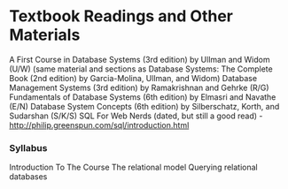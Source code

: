 # Textbook Readings and Other Materials
A First Course in Database Systems (3rd edition) by Ullman and Widom (U/W)
(same material and sections as Database Systems: The Complete Book (2nd edition) by Garcia-Molina, Ullman, and Widom)
Database Management Systems (3rd edition) by Ramakrishnan and Gehrke (R/G)
Fundamentals of Database Systems (6th edition) by Elmasri and Navathe (E/N)
Database System Concepts (6th edition) by Silberschatz, Korth, and Sudarshan (S/K/S)
SQL For Web Nerds (dated, but still a good read) - http://philip.greenspun.com/sql/introduction.html

### Syllabus
Introduction To The Course
The relational model
Querying relational databases
